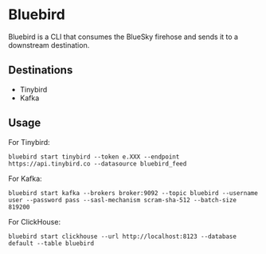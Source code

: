 # Bluebird

Bluebird is a CLI that consumes the BlueSky firehose and sends it to a downstream destination.

## Destinations

- Tinybird
- Kafka

## Usage

For Tinybird:

```
bluebird start tinybird --token e.XXX --endpoint https://api.tinybird.co --datasource bluebird_feed
```

For Kafka:

```
bluebird start kafka --brokers broker:9092 --topic bluebird --username user --password pass --sasl-mechanism scram-sha-512 --batch-size 819200
```

For ClickHouse:

```
bluebird start clickhouse --url http://localhost:8123 --database default --table bluebird
```